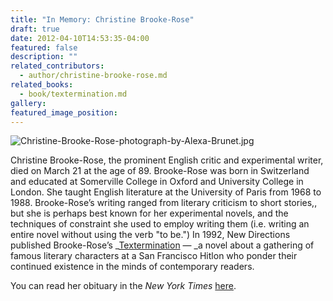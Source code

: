 ```yaml
---
title: "In Memory: Christine Brooke-Rose"
draft: true
date: 2012-04-10T14:53:35-04:00
featured: false
description: ""
related_contributors:
  - author/christine-brooke-rose.md
related_books:
  - book/textermination.md
gallery:
featured_image_position: 
---
```


![Christine-Brooke-Rose-photograph-by-Alexa-Brunet.jpg](https://www.ndbooks.com/images/authors/Christine-Brooke-Rose-photograph-by-Alexa-Brunet.jpg)

Christine Brooke-Rose, the prominent English critic and experimental writer, died on March 21 at the age of 89. Brooke-Rose was born in Switzerland and educated at Somerville College in Oxford and University College in London. She taught English literature at the University of Paris from 1968 to 1988. Brooke-Rose’s writing ranged from literary criticism to short stories,, but she is perhaps best known for her experimental novels, and the techniques of constraint she used to employ writing them (i.e. writing an entire novel without using the verb "to be.") In 1992, New Directions published Brooke-Rose’s _[Textermination](http://ndbooks.com/book/textermination) — _a novel about a gathering of famous literary characters at a San Francisco Hitlon who ponder their continued existence in the minds of contemporary readers.  

You can read her obituary in the _New York Times_ [here](http://www.nytimes.com/2012/04/10/books/christine-brooke-rose-experimental-writer-dies-at-89.html?hpw). 

